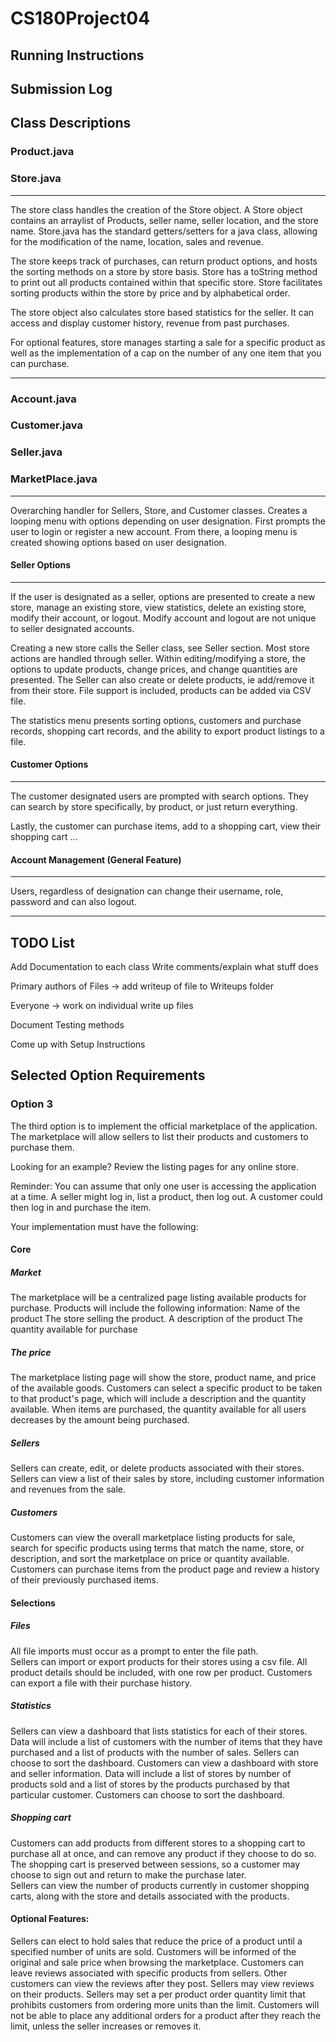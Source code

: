 # CS180Project04

## Running Instructions

## Submission Log

## Class Descriptions

### Product.java

### Store.java
***
The store class handles the creation of the Store object. A Store object contains an arraylist of Products,
seller name, seller location, and the store name. Store.java has the standard getters/setters for a java class, allowing for the modification of the name, location, sales and revenue. 

The store keeps track of purchases, can return product options, and hosts the sorting methods on a store
by store basis. Store has a toString method to print out all products contained within that specific store. Store facilitates sorting products within the store by price and by alphabetical order. 

The store object also calculates store based statistics for the seller. It can access and display customer history, revenue from past purchases. 

For optional features, store manages starting a sale for a specific product as well as the implementation of a cap on the number of any one item that you can purchase. 
***
### Account.java

### Customer.java

### Seller.java

### MarketPlace.java
***
Overarching handler for Sellers, Store, and Customer classes. Creates a looping menu with options depending on user
designation. First prompts the user to login or register a new account. From there, a looping menu is created showing 
options based on user designation. 

#### Seller Options
***
If the user is designated as a seller, options are presented to create a new store, manage an existing store, view
statistics, delete an existing store, modify their account, or logout. Modify account and logout are not unique to 
seller designated accounts. 

Creating a new store calls the Seller class, see Seller section. Most store actions are handled through seller. 
Within editing/modifying a store, the options to update products, change prices, and change quantities are presented. 
The Seller can also create or delete products, ie add/remove it from their store. File support is included, products can
be added via CSV file. 

The statistics menu presents sorting options, customers and purchase records, shopping cart records, and the ability to 
export product listings to a file. 

#### Customer Options
***
The customer designated users are prompted with search options. They can search by store specifically, by product, or
just return everything. 

Lastly, the customer can purchase items, add to a shopping cart, view their shopping cart ... 

#### Account Management (General Feature)
***
Users, regardless of designation can change their username, role, password and can also logout. 
***

















## TODO List

Add Documentation to each class
Write comments/explain what stuff does

Primary authors of Files -> add writeup of file to Writeups folder

Everyone -> work on individual write up files

Document Testing methods

Come up with Setup Instructions

## Selected Option Requirements

### Option 3
The third option is to implement the official marketplace of the application. The marketplace will allow sellers to list their products and customers to purchase them. 

Looking for an example? Review the listing pages for any online store. 


Reminder: You can assume that only one user is accessing the application at a time. A seller might log in, list a product, then log out. A customer could then log in and purchase the item. 

Your implementation must have the following: 
#### Core
##### Market
The marketplace will be a centralized page listing available products for purchase. 
Products will include the following information: 
Name of the product
The store selling the product. 
A description of the product
The quantity available for purchase
##### The price
The marketplace listing page will show the store, product name, and price of the available goods. Customers can select a specific product to be taken to that product's page, which will include a description and the quantity available. 
When items are purchased, the quantity available for all users decreases by the amount being purchased. 
##### Sellers
Sellers can create, edit, or delete products associated with their stores. 
Sellers can view a list of their sales by store, including customer information and revenues from the sale. 
##### Customers
Customers can view the overall marketplace listing products for sale, search for specific products using terms that match the name, store, or description, and sort the marketplace on price or quantity available. 
Customers can purchase items from the product page and review a history of their previously purchased items. 
#### Selections
##### Files
All file imports must occur as a prompt to enter the file path.  
Sellers can import or export products for their stores using a csv file. 
All product details should be included, with one row per product. 
Customers can export a file with their purchase history.  
##### Statistics
Sellers can view a dashboard that lists statistics for each of their stores.
Data will include a list of customers with the number of items that they have purchased and a list of products with the number of sales. 
Sellers can choose to sort the dashboard.
Customers can view a dashboard with store and seller information.
Data will include a list of stores by number of products sold and a list of stores by the products purchased by that particular customer. 
Customers can choose to sort the dashboard.
##### Shopping cart
Customers can add products from different stores to a shopping cart to purchase all at once, and can remove any product if they choose to do so. The shopping cart is preserved between sessions, so a customer may choose to sign out and return to make the purchase later.  
Sellers can view the number of products currently in customer shopping carts, along with the store and details associated with the products. 
#### Optional Features: 
Sellers can elect to hold sales that reduce the price of a product until a specified number of units are sold. Customers will be informed of the original and sale price when browsing the marketplace. 
Customers can leave reviews associated with specific products from sellers. Other customers can view the reviews after they post. Sellers may view reviews on their products. 
Sellers may set a per product order quantity limit that prohibits customers from ordering more units than the limit. Customers will not be able to place any additional orders for a product after they reach the limit, unless the seller increases or removes it. 
